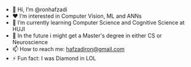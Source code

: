 - 👋 Hi, I’m @ronhafzadi
- ❤️ I’m interested in Computer Vision, ML and ANNs
- 🌱 I’m currently learning Computer Science and Cognitive Science at HUJI
- 👀 In the future i might get a Master's degree in either CS or Neuroscience
- 📫 How to reach me: hafzadiron@gmail.com
- ⚡ Fun fact: I was Diamond in LOL

<!---
ronhafzadi/ronhafzadi is a ✨ special ✨ repository because its `README.md` (this file) appears on your GitHub profile.
You can click the Preview link to take a look at your changes.
--->
